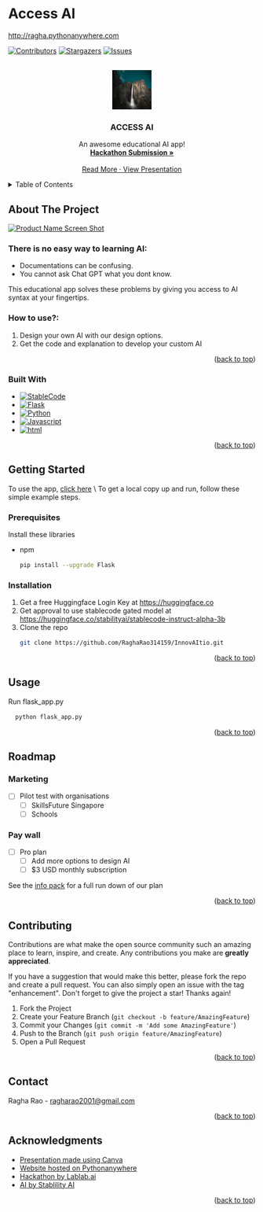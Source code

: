 # Access AI

http://ragha.pythonanywhere.com



<!-- Improved compatibility of back to top link: See: https://github.com/othneildrew/Best-README-Template/pull/73 -->
<a name="readme-top"></a>
<!--
*** Thanks for checking out the Best-README-Template. If you have a suggestion
*** that would make this better, please fork the repo and create a pull request
*** or simply open an issue with the tag "enhancement".
*** Don't forget to give the project a star!
*** Thanks again! Now go create something AMAZING! :D
-->



<!-- PROJECT SHIELDS -->
<!--
*** I'm using markdown "reference style" links for readability.
*** Reference links are enclosed in brackets [ ] instead of parentheses ( ).
*** See the bottom of this document for the declaration of the reference variables
*** for contributors-url, forks-url, etc. This is an optional, concise syntax you may use.
*** https://www.markdownguide.org/basic-syntax/#reference-style-links
-->
[![Contributors][contributors-shield]][contributors-url]
[![Stargazers][stars-shield]][stars-url]
[![Issues][issues-shield]][issues-url]



<!-- PROJECT LOGO -->
<br />
<div align="center">
  <a href="https://github.com/RaghaRao314159/Access_AI">
    <img src="static/images/steep.jpg" alt="Logo" width="80" height="80">
  </a>

  <h3 align="center">ACCESS AI</h3>

  <p align="center">
    An awesome educational AI app!
    <br />
    <a href="https://lablab.ai/event/stablecode-24-hours-hackathon/access-ai/acess-ai"><strong>Hackathon Submission »</strong></a>
    <br />
    <br />
    <a href="https://github.com/RaghaRao314159/Access_AI/blob/f445366f2c58391ca790a9051515a16e380f243a/Access%20AI.pdf">Read More
    ·
    <a href="https://github.com/RaghaRao314159/Access_AI/blob/3e904b21c3df060b9e5e95a7b06c497c641a06d6/access-ai-presentation.mp4">View Presentation</a>
  </p>
</div>



<!-- TABLE OF CONTENTS -->
<details>
  <summary>Table of Contents</summary>
  <ol>
    <li>
      <a href="#about-the-project">About The Project</a>
      <ul>
        <li><a href="#built-with">Built With</a></li>
      </ul>
    </li>
    <li>
      <a href="#getting-started">Getting Started</a>
      <ul>
        <li><a href="#prerequisites">Prerequisites</a></li>
        <li><a href="#installation">Installation</a></li>
      </ul>
    </li>
    <li><a href="#usage">Usage</a></li>
    <li><a href="#roadmap">Roadmap</a></li>
    <li><a href="#contributing">Contributing</a></li>
    <li><a href="#license">License</a></li>
    <li><a href="#contact">Contact</a></li>
    <li><a href="#acknowledgments">Acknowledgments</a></li>
  </ol>
</details>



<!-- ABOUT THE PROJECT -->
## About The Project

[![Product Name Screen Shot][product-screenshot]](http://ragha.pythonanywhere.com)

### There is no easy way to learning AI:
* Documentations can be confusing.
* You cannot ask Chat GPT what you dont know.
     
This educational app solves these problems by giving you access to AI syntax at your fingertips.

### How to use?:
1. Design your own AI with our design options.
2. Get the code and explanation to develop your custom AI

<p align="right">(<a href="#readme-top">back to top</a>)</p>


### Built With

* [![StableCode][StableCode]][StableCode-url]
* [![Flask][Flask]][Flask-url]
* [![Python][Python]][Python-url]
* [![Javascript][Javascript]][Javascript-url]
* [![html][html]][html-url]

<p align="right">(<a href="#readme-top">back to top</a>)</p>



<!-- GETTING STARTED -->
## Getting Started

To use the app, [click here](http://ragha.pythonanywhere.com) \\
To get a local copy up and run, follow these simple example steps.

### Prerequisites

Install these libraries
* npm
  ```sh
  pip install --upgrade Flask
  ```

### Installation


1. Get a free Huggingface Login Key at https://huggingface.co
2. Get approval to use stablecode gated model at https://huggingface.co/stabilityai/stablecode-instruct-alpha-3b
3. Clone the repo
   ```sh
   git clone https://github.com/RaghaRao314159/InnovAItio.git
   ```

<p align="right">(<a href="#readme-top">back to top</a>)</p>



<!-- USAGE EXAMPLES -->
## Usage

Run flask_app.py
 ```sh
   python flask_app.py
   ```

<p align="right">(<a href="#readme-top">back to top</a>)</p>



<!-- ROADMAP -->
## Roadmap

### Marketing
- [ ] Pilot test with organisations
    - [ ] SkillsFuture Singapore
    - [ ] Schools

### Pay wall
- [ ] Pro plan
    - [ ] Add more options to design AI
    - [ ] $3 USD monthly subscription

See the [info pack](https://github.com/RaghaRao314159/InnovAItio/blob/67b093642f285768981b217163e14a1c2477aebe/InnovAItio.pdf) for a full run down of our plan

<p align="right">(<a href="#readme-top">back to top</a>)</p>



<!-- CONTRIBUTING -->
## Contributing

Contributions are what make the open source community such an amazing place to learn, inspire, and create. Any contributions you make are **greatly appreciated**.

If you have a suggestion that would make this better, please fork the repo and create a pull request. You can also simply open an issue with the tag "enhancement".
Don't forget to give the project a star! Thanks again!

1. Fork the Project
2. Create your Feature Branch (`git checkout -b feature/AmazingFeature`)
3. Commit your Changes (`git commit -m 'Add some AmazingFeature'`)
4. Push to the Branch (`git push origin feature/AmazingFeature`)
5. Open a Pull Request

<p align="right">(<a href="#readme-top">back to top</a>)</p>


<!-- CONTACT -->
## Contact

Ragha Rao - ragharao2001@gmail.com

<p align="right">(<a href="#readme-top">back to top</a>)</p>



<!-- ACKNOWLEDGMENTS -->
## Acknowledgments

* [Presentation made using Canva](https://www.canva.com)
* [Website hosted on Pythonanywhere](https://www.pythonanywhere.com)
* [Hackathon by Lablab.ai](https://lablab.ai)
* [AI by Stablility AI](https://huggingface.co/stabilityai/stablecode-instruct-alpha-3b)

<p align="right">(<a href="#readme-top">back to top</a>)</p>



<!-- MARKDOWN LINKS & IMAGES -->
<!-- https://www.markdownguide.org/basic-syntax/#reference-style-links -->
[contributors-shield]: https://img.shields.io/github/contributors/RaghaRao314159/Access_AI.svg?style=for-the-badge
[contributors-url]: https://github.com/RaghaRao314159/Access_AI/graphs/contributors
[stars-shield]: https://img.shields.io/github/stars/RaghaRao314159/Access_AI.svg?style=for-the-badge
[stars-url]: https://github.com/RaghaRao314159/Access_AI/stargazers
[issues-shield]: https://img.shields.io/github/issues/RaghaRao314159/Access_AI.svg?style=for-the-badge
[issues-url]: https://github.com/RaghaRao314159/Access_AI/issues
[product-screenshot]: images/screenshot.png
[StableCode]: https://img.shields.io/badge/StableCode-ff0000
[StableCode-url]: https://huggingface.co/stabilityai/stablecode-instruct-alpha-3b
[Flask]: https://img.shields.io/badge/flask-%23000.svg?style=for-the-badge&logo=flask&logoColor=white
[Flask-url]: https://flask.palletsprojects.com/en/2.3.x/
[Python]: https://img.shields.io/badge/python-3670A0?style=for-the-badge&logo=python&logoColor=ffdd54
[Python-url]: https://www.python.org
[Javascript]: https://img.shields.io/badge/javascript-%23323330.svg?style=for-the-badge&logo=javascript&logoColor=%23F7DF1E
[Javascript-url]: [https://vuejs.org/](https://www.javascript.com)
[html]: https://img.shields.io/badge/html5-%23E34F26.svg?style=for-the-badge&logo=html5&logoColor=white
[html-url]: https://html.com
